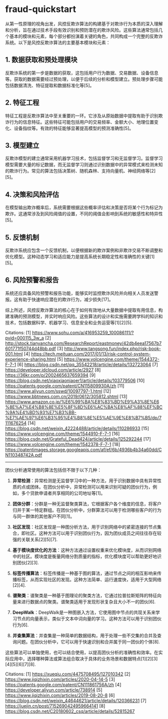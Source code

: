 # fraud-quickstart

从第一性原理的视角出发，风控反欺诈算法的构建基于对欺诈行为本质的深入理解和分析，旨在通过技术手段有效识别和预防潜在的欺诈风险。这些算法通常包括几个基本的模块和元素，每个部分都扮演着关键的角色，共同构成一个完整的反欺诈系统。以下是风控反欺诈算法的主要基本模块和元素：

## 1. 数据获取和预处理模块
反欺诈系统的第一步是数据的获取，这包括用户行为数据、交易数据、设备信息等。获取的数据需要经过预处理，以便于后续的分析和模型建立。预处理步骤可能包括数据清洗、特征提取和数据标准化等[5]。

## 2. 特征工程
特征工程是反欺诈算法中至关重要的一环。它涉及从原始数据中提取有助于识别欺诈行为的信息特征。这些特征可能包括用户的交易频率、金额大小、地理位置变化、设备指纹等。有效的特征能够显著提高模型的预测准确性[5]。

## 3. 模型建立
反欺诈模型的建立通常采用机器学习技术，包括监督学习和无监督学习。监督学习模型需要大量的标记数据，而无监督学习则通过识别数据中的异常模式来检测未知的欺诈行为。常见的算法包括决策树、随机森林、支持向量机、神经网络等[2][5]。

## 4. 决策和风险评估
在模型输出欺诈概率后，系统需要根据这些概率评估和决策是否将某个行为标记为欺诈。这通常涉及到风险阈值的设置，不同的阈值会影响到系统的敏感性和特异性[5]。

## 5. 反馈机制
反欺诈系统应包含一个反馈机制，以便根据新的欺诈案例和非欺诈交易不断调整和优化模型。这种动态学习和适应能力是提高系统长期稳定性和准确性的关键[1][5]。

## 6. 风险预警和报告
系统还应具备风险预警和报告功能，能够实时监控欺诈风险并向相关人员发送警报。这有助于快速响应潜在的欺诈行为，减少损失[17]。

综上所述，风控反欺诈算法的核心在于如何有效地从大量数据中提取有用信息，构建准确的预测模型，并实时响应风险。这些算法的设计和实施需要跨学科的知识和技术，包括数据科学、机器学习、信息安全和业务运营等[1][2][5].

Citations:
[1] https://www.sohu.com/a/416953259_100086111/?pvid=000115_3w_a
[2] http://stock.tianyancha.com/ResearchReport/eastmoney/42db4eea17567b7601771f50744d48bb.pdf
[3] http://www.tangsong.fun/index.php/risk-book-001.html
[4] https://tech.meituan.com/2017/01/13/risk-control-system-experience-sharing.html
[5] https://www.volcengine.com/theme/1544372-F-7-1
[6] https://blog.csdn.net/qq_35542218/article/details/132723064
[7] https://developer.jdcloud.com/article/2927
[8] https://36kr.com/p/2002465637659394
[9] https://blog.csdn.net/xiaoxiaoniaoer1/article/details/103779506
[10] https://patents.google.com/patent/CN115809930A/zh
[11] https://www.aliyun.com/sswd/10097797-1.html
[12] https://www.bbtnews.com.cn/2019/0612/305812.shtml
[13] https://www.amazon.co.jp/%E6%99%BA%E8%83%BD%E9%A3%8E%E6%8E%A7%E4%B8%8E%E5%8F%8D%E6%AC%BA%E8%AF%88%EF%BC%9A%E4%BD%93%E7%B3%BB-%E7%AE%97%E6%B3%95%E4%B8%8E%E5%AE%9E%E8%B7%B5/dp/7111676254
[14] https://blog.csdn.net/weixin_42224488/article/details/110286933
[15] https://www.volcengine.com/theme/1544910-F-7-1
[16] https://blog.csdn.net/Grateful_Dead424/article/details/125292244
[17] https://www.volcengine.com/theme/1542378-F-7-1
[18] https://patentimages.storage.googleapis.com/af/ef/6b/4936b4b34a60dd/CN110348742A.pdf


-------


团伙分析通常使用的算法包括但不限于以下几种：

1. **异常检测**：异常检测是无监督学习中的一种方法，用于识别数据中具有异常性质的点或团体。在团伙分析中，异常检测可以用来识别可疑的团伙行为，例如，多个贷款申请者共享相同的公司地址等[1]。

2. **团体分群**：分群是一种无监督聚类算法，它根据客户各个维度的信息，将客户归并于某一特定群组。在团伙分析中，分群算法可以用于检测哪些客户的行为与同一群体的其他客户不同[1]。

3. **社区发现**：社区发现是一种图分析方法，用于识别网络中的紧密连接的节点集合，即社区。这种方法可以用于识别团伙行为，因为团伙成员之间往往存在较强的关联关系[2][5][7].

4. **基于模块度优化的方法**：这种方法通过设置权重来优化模块度，从而识别网络中的社区。模块度是衡量网络分割质量的指标，优化模块度可以帮助更好地识别团伙[2][3].

5. **标签传播算法**：标签传播是一种基于图的算法，通过节点之间的相互影响来传播标签，从而实现社区的发现。这种方法简单、运行速度快，适用于大型网络[2][4].

6. **谱聚类**：谱聚类是一种基于图理论的聚类方法，它通过拉普拉斯矩阵的特征向量来进行数据点的聚类。谱聚类适用于发现形状复杂且大小不一的团伙[6].

7. **DeepWalk**：DeepWalk是一种图嵌入方法，它使用图中节点的共现关系来学习节点的向量表示，类似于文本中词向量的学习。这种方法可以用于识别团伙行为[6].

8. **并查集算法**：并查集是一种简单的数据结构，用于处理一些不交集的合并及查询问题。在团伙分析中，它可以用于快速识别和合并属于同一团伙的个体[8].

这些算法可以单独使用，也可以结合使用，以提高团伙分析的准确性和效率。在实际应用中，选择哪种算法或算法组合取决于具体的业务场景和数据特点[1][2][3][4][5][6][7][8].

Citations:
[1] https://xueqiu.com/4475708495/127010342
[2] https://www.jiqizhixin.com/articles/2020-04-14-5
[3] https://patents.google.com/patent/CN111861756A/zh
[4] https://developer.aliyun.com/article/738914
[5] https://www.jiqizhixin.com/articles/2019-08-20-8
[6] https://blog.csdn.net/weixin_44644621/article/details/120366231
[7] https://juejin.cn/post/7152690424959664141
[8] https://blog.csdn.net/C20180602_csq/article/details/52815267
